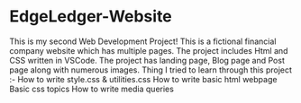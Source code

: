 # EdgeLedger-Website

This is my second Web Development Project!
This is a fictional financial company website which has multiple pages. The project includes Html and CSS written in VSCode. 
The project has landing page, Blog page and Post page along with numerous images.
Thing I tried to learn through this project :-
How to write style.css & utilities.css
How to write basic html webpage 
Basic css topics 
How to write media queries
